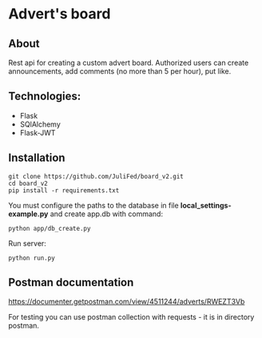 Advert's board
==============

About
----------------
Rest api for creating a custom advert board.
Authorized users can create announcements, add comments (no more than 5 per hour), put like.

Technologies:
-----------
- Flask
- SQlAlchemy
- Flask-JWT

Installation
----------------------------
    git clone https://github.com/JuliFed/board_v2.git
    cd board_v2
    pip install -r requirements.txt

You must configure the paths to the database in file **local_settings-example.py**
and create app.db with command:

    python app/db_create.py

Run server:

    python run.py 

Postman documentation
---------------------------
<https://documenter.getpostman.com/view/4511244/adverts/RWEZT3Vb>

For testing you can use postman collection with requests - it is in directory postman.
